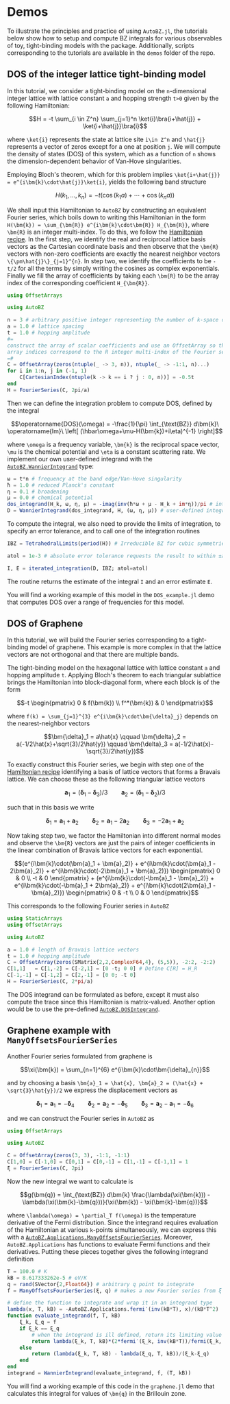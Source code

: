 # Demos

To illustrate the principles and practice of using `AutoBZ.jl`, the tutorials
below show how to setup and compute BZ integrals for various observables of toy,
tight-binding models with the package. Additionally, scripts corresponding to
the tutorials are available in the `demos` folder of the repo.

## DOS of the integer lattice tight-binding model

In this tutorial, we consider a tight-binding model on the ``n``-dimensional
integer lattice with lattice constant ``a`` and hopping strength ``t>0`` given
by the following Hamiltonian:
```math
H = -t \sum_{i \in Z^n} \sum_{j=1}^n \ket{i}\bra{i+\hat{j}} + \ket{i+\hat{j}}\bra{i}
```
where ``\ket{i}`` represents the state at lattice site ``i\in Z^n`` and
``\hat{j}`` represents a vector of zeros except for a one at position ``j``.
We will compute the density of states (DOS) of this system, which as a function
of ``n`` shows the dimension-dependent behavior of Van-Hove singularities.

Employing Bloch's theorem, which for this problem implies ``\ket{i+\hat{j}} =
e^{i\bm{k}\cdot\hat{j}}\ket{i}``, yields the following band structure
```math
H(k_1, \ldots, k_n) = -t(\cos(k_1 a) + \cdots + \cos(k_n a))
```
We shall input this Hamiltonian to `AutoBZ` by constructing an equivalent
Fourier series, which boils down to writing this Hamiltonian in the form
``H(\bm{k}) = \sum_{\bm{R}} e^{i\bm{k}\cdot\bm{R}} H_{\bm{R}}``, where
``\bm{R}`` is an integer multi-index. To do this, we follow the [Hamiltonian
recipe](@ref). In the first step, we identify the real and reciprocal lattice
basis vectors as the Cartesian coordinate basis and then observe that the
``\bm{R}`` vectors with non-zero coefficients are exactly the nearest neighbor
vectors ``\{\pm\hat{j}\}_{j=1}^{n}``. In step two, we identify the coefficients
to be ``-t/2`` for all the terms by simply writing the cosines as complex
exponentials. Finally we fill the array of coefficients by taking each
``\bm{R}`` to be the array index of the corresponding coefficient ``H_{\bm{R}}``.
```julia
using OffsetArrays

using AutoBZ

n = 3 # arbitrary positive integer representing the number of k-space dimensions
a = 1.0 # lattice spacing
t = 1.0 # hopping amplitude
#=
construct the array of scalar coefficients and use an OffsetArray so that the
array indices correspond to the R integer multi-index of the Fourier series
=#
C = OffsetArray(zeros(ntuple(_ -> 3, n)), ntuple(_ -> -1:1, n)...)
for i in 1:n, j in (-1, 1)
    C[CartesianIndex(ntuple(k -> k == i ? j : 0, n))] = -0.5t
end
H = FourierSeries(C, 2pi/a)
```
Then we can define the integration problem to compute DOS, defined by the
integral
```math
\operatorname{DOS}(\omega) = -\frac{1}{\pi} \int_{\text{BZ}} d\bm{k}\ \operatorname{Im}\ \left[ (\hbar\omega+\mu-H(\bm{k})+i\eta)^{-1} \right]
```
where ``\omega`` is a frequency variable, ``\bm{k}`` is the reciprocal space
vector, ``\mu`` is the chemical potential and ``\eta`` is a constant scattering
rate. We implement our own user-defined integrand with the
[`AutoBZ.WannierIntegrand`](@ref) type:
```julia
ω = t*n # frequency at the band edge/Van-Hove singularity
ħ = 1.0 # reduced Planck's constant
η = 0.1 # broadening
μ = 0.0 # chemical potential
dos_integrand(H_k, ω, η, μ) = -imag(inv(ħ*ω + μ - H_k + im*η))/pi # integrand evaluator
D = WannierIntegrand(dos_integrand, H, (ω, η, μ)) # user-defined integrand
```
To compute the integral, we also need to provide the limits of integration, to
specify an error tolerance, and to call one of the integration routines
```julia
IBZ = TetrahedralLimits(period(H)) # Irreducible BZ for cubic symmetries is tetrahedron

atol = 1e-3 # absolute error tolerance requests the result to within ±atol

I, E = iterated_integration(D, IBZ; atol=atol)
```
The routine returns the estimate of the integral `I` and an error estimate `E`.

You will find a working example of this model in the `DOS_example.jl` demo that
computes DOS over a range of frequencies for this model.

## DOS of Graphene

In this tutorial, we will build the Fourier series corresponding to a
tight-binding model of graphene. This example is more complex in that the
lattice vectors are not orthogonal and that there are multiple bands.

The tight-binding model on the hexagonal lattice with lattice constant ``a`` and
hopping amplitude ``t``. Applying Bloch's theorem to each triangular sublattice
brings the Hamiltonian into block-diagonal form, where each block is of the form
```math
-t
\begin{pmatrix}
0 & f(\bm{k})
\\ f^*(\bm{k}) & 0
\end{pmatrix}
```
where ``f(k) = \sum_{j=1}^{3} e^{i\bm{k}\cdot\bm{\delta}_j}``
depends on the nearest-neighbor vectors
```math
\bm{\delta}_1 = a\hat{x}
\qquad
\bm{\delta}_2 = a(-1/2\hat{x}+\sqrt{3}/2\hat{y})
\qquad
\bm{\delta}_3 = a(-1/2\hat{x}-\sqrt{3}/2\hat{y})
```
To exactly construct this Fourier series, we begin with step one of the
[Hamiltonian recipe](@ref) identifying a basis of lattice vectors that forms a
Bravais lattice. We can choose these as the following triangular lattice vectors
```math
\bm{a}_1 = (\bm{\delta}_1 - \bm{\delta}_3)/3
\qquad
\bm{a}_2 = (\bm{\delta}_1 - \bm{\delta}_2)/3
```
such that in this basis we write
```math
\bm{\delta}_1 = \bm{a}_1 + \bm{a}_2
\qquad
\bm{\delta}_2 = \bm{a}_1 - 2\bm{a}_2
\qquad
\bm{\delta}_3 = -2\bm{a}_1 + \bm{a}_2
```
Now taking step two, we factor the Hamiltonian into different normal modes and
observe the ``\bm{R}`` vectors are just the pairs of integer coefficients in the
linear combination of Bravais lattice vectors for each exponential.
```math
(e^{i\bm{k}\cdot(\bm{a}_1 + \bm{a}_2)} + e^{i\bm{k}\cdot(\bm{a}_1 - 2\bm{a}_2)} + e^{i\bm{k}\cdot(-2\bm{a}_1 + \bm{a}_2)})
\begin{pmatrix}
0 & 0
\\ -t & 0
\end{pmatrix}
+ (e^{i\bm{k}\cdot(-\bm{a}_1 - \bm{a}_2)} + e^{i\bm{k}\cdot(-\bm{a}_1 + 2\bm{a}_2)} + e^{i\bm{k}\cdot(2\bm{a}_1 - \bm{a}_2)})
\begin{pmatrix}
0 & -t
\\ 0 & 0
\end{pmatrix}
```
This corresponds to the following Fourier series in `AutoBZ`
```julia
using StaticArrays
using OffsetArrays

using AutoBZ

a = 1.0 # length of Bravais lattice vectors
t = 1.0 # hopping amplitude
C = OffsetArray(zeros(SMatrix{2,2,ComplexF64,4}, (5,5)), -2:2, -2:2)
C[1,1]   = C[1,-2] = C[-2,1] = [0 -t; 0 0] # Define C[R] = H_R
C[-1,-1] = C[-1,2] = C[2,-1] = [0 0; -t 0]
H = FourierSeries(C, 2*pi/a)
```
The DOS integrand can be formulated as before, except it must also compute the
trace since this Hamiltonian is matrix-valued. Another option would be to use
the pre-defined [`AutoBZ.DOSIntegrand`](@ref).

## Graphene example with `ManyOffsetsFourierSeries`

Another Fourier series formulated from graphene is 
```math
\xi(\bm{k}) = \sum_{n=1}^{6} e^{i\bm{k}\cdot\bm{\delta}_{n}}
```
and by choosing a basis ``\bm{a}_1 = \hat{x}, \bm{a}_2 = (\hat{x} +
\sqrt{3}\hat{y})/2`` we express the displacement vectors as
```math
\bm{\delta}_1 = \bm{a}_1 = -\bm{\delta}_4
\qquad
\bm{\delta}_2 = \bm{a}_2 = -\bm{\delta}_5
\qquad
\bm{\delta}_3 = \bm{a}_2 - \bm{a}_1 = -\bm{\delta}_6
```
and we can construct the Fourier series in `AutoBZ` as
```julia
using OffsetArrays

using AutoBZ

C = OffsetArray(zeros(3, 3), -1:1, -1:1)
C[1,0] = C[-1,0] = C[0,1] = C[0,-1] = C[1,-1] = C[-1,1] = 1
ξ = FourierSeries(C, 2pi)
```
Now the new integral we want to calculate is
```math
g(\bm{q}) = \int_{\text{BZ}} d\bm{k} \frac{\lambda(\xi(\bm{k})) - \lambda(\xi(\bm{k}-\bm{q}))}{\xi(\bm{k}) - \xi(\bm{k}-\bm{q})}
```
where ``\lambda(\omega) = \partial_T f(\omega)`` is the temperature derivative
of the Fermi distribution. Since the integrand requires evaluation of the
Hamiltonian at various ``k``-points simultaneously, we can express this with a
[`AutoBZ.Applications.ManyOffsetsFourierSeries`](@ref). Moreover,
`AutoBZ.Applications` has functions to evaluate Fermi functions and their
derivatives. Putting these pieces together gives the following integrand definition
```julia
T = 100.0 # K
kB = 8.617333262e-5 # eV/K
q = rand(SVector{2,Float64}) # arbitrary q point to integrate
f = ManyOffsetsFourierSeries(ξ, q) # makes a new Fourier series from ξ offset by q

# define the function to integrate and wrap it in an integrand type
lambda(x, T, kB) = -AutoBZ.Applications.fermi′(inv(kB*T), x)/(kB*T^2)
function evaluate_integrand(f, T, kB)
    ξ_k, ξ_q = f
    if ξ_k == ξ_q
        # when the integrand is ill defined, return its limiting value ∂λ/∂ξ
        return lambda(ξ_k, T, kB)*(2*fermi′(ξ_k, inv(kB*T))/fermi(ξ_k, inv(kB*T)) - inv(ξ_k) - inv(kB*T))
    else
        return (lambda(ξ_k, T, kB) - lambda(ξ_q, T, kB))/(ξ_k-ξ_q)
    end
end
integrand = WannierIntegrand(evaluate_integrand, f, (T, kB))
```
You will find a working example of this code in the `graphene.jl` demo that
calculates this integral for values of ``\bm{q}`` in the Brillouin zone.